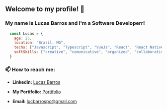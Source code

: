 ## Welcome to my profile! 👋

### My name is **Lucas Barros** and I'm a **Software Developerr**!

```javascript
  const Lucas = {
    age: 25,
    location: "Brazil, MG",
    techs: ["Javascript", "Typescript", "VueJs", "React", "React Native", "NodeJs"],
    softSkills: ["creative", "comunicative", "organized", "collaborative", "disciplined", "optimistic"]
  }
```
### 📫 How to reach me:

 - **Linkedin:** [Lucas Barros](https://www.linkedin.com/in/lucas-barros-8a690a150/)

 - **My Portifolio:** [Portifolio](https://luscv-web-portifolio.vercel.app/#/)
 - **Email:** lucbarrospc@gmail.com
<!--
**Luscv/Luscv** is a ✨ _special_ ✨ repository because its `README.md` (this file) appears on your GitHub profile.

Here are some ideas to get you started:

- 🔭 I’m currently working on ...
- 🌱 I’m currently learning ...
- 👯 I’m looking to collaborate on ...
- 🤔 I’m looking for help with ...
- 💬 Ask me about ...
- 📫 How to reach me: ...
- 😄 Pronouns: ...
- ⚡ Fun fact: ...
-->
